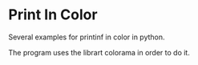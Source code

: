 # Print In Color #

Several examples for printinf in color in python.

The program uses the librart colorama in order to do it.